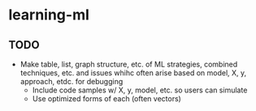# learning-ml

## TODO
* Make table, list, graph structure, etc. of ML strategies, combined techniques, etc. and issues whihc often arise based on model, X, y, approach, etdc. for debugging
  * Include code samples w/ X, y, model, etc. so users can simulate
  * Use optimized forms of each (often vectors)

